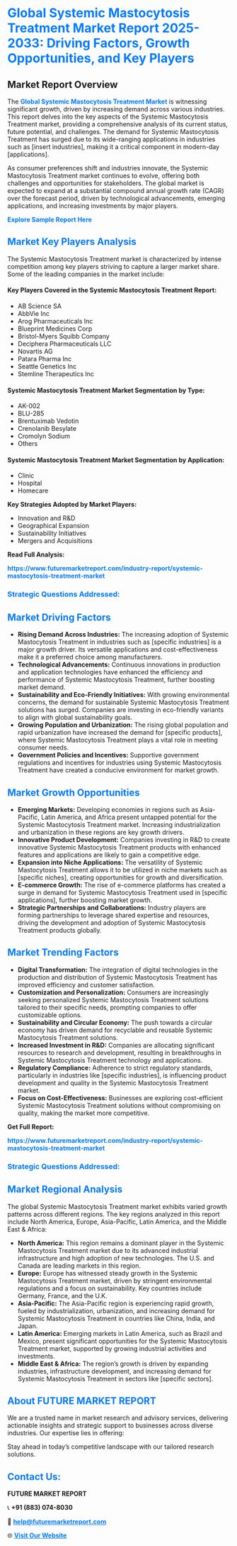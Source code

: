 <h1 style="color: #007BFF;">Global Systemic Mastocytosis Treatment Market Report 2025-2033: Driving Factors, Growth Opportunities, and Key Players</h1>

<section id="overview">
<h2>Market Report Overview</h2>
<p>The <a href="https://www.futuremarketreport.com/industry-report/systemic-mastocytosis-treatment-market" style="color: #007BFF; text-decoration: none;"><strong>Global Systemic Mastocytosis Treatment Market</strong></a> is witnessing significant growth, driven by increasing demand across various industries. This report delves into the key aspects of the Systemic Mastocytosis Treatment market, providing a comprehensive analysis of its current status, future potential, and challenges. The demand for Systemic Mastocytosis Treatment has surged due to its wide-ranging applications in industries such as [insert industries], making it a critical component in modern-day [applications].</p>
<p>As consumer preferences shift and industries innovate, the Systemic Mastocytosis Treatment market continues to evolve, offering both challenges and opportunities for stakeholders. The global market is expected to expand at a substantial compound annual growth rate (CAGR) over the forecast period, driven by technological advancements, emerging applications, and increasing investments by major players.</p>
</section>

<section id="overview">
<p><a href="https://www.futuremarketreport.com/request-sample/reportId=54556" style="color: #007BFF; text-decoration: none;"><strong>Explore Sample Report Here</strong></a></p>
</section>

<section id="key-players">
<h2 style="color: #007BFF;">Market Key Players Analysis</h2>
<p>The Systemic Mastocytosis Treatment market is characterized by intense competition among key players striving to capture a larger market share. Some of the leading companies in the market include:</p>
<h4>Key Players Covered in the Systemic Mastocytosis Treatment Report:</h4>
<ul><li>AB Science SA</li><li>AbbVie Inc</li><li>Arog Pharmaceuticals Inc</li><li>Blueprint Medicines Corp</li><li>Bristol-Myers Squibb Company</li><li>Deciphera Pharmaceuticals LLC</li><li>Novartis AG</li><li>Patara Pharma Inc</li><li>Seattle Genetics Inc</li><li>Stemline Therapeutics Inc</li></ul>
<h4>Systemic Mastocytosis Treatment Market Segmentation by Type:</h4>
<ul><li>AK-002</li><li>BLU-285</li><li>Brentuximab Vedotin</li><li>Crenolanib Besylate</li><li>Cromolyn Sodium</li><li>Others</li></ul>

<h4>Systemic Mastocytosis Treatment Market Segmentation by Application:</h4>
<ul><li>Clinic</li><li>Hospital</li><li>Homecare</li></ul>
<p><strong>Key Strategies Adopted by Market Players:</strong></p>
<ul>
<li>Innovation and R&D</li>
<li>Geographical Expansion</li>
<li>Sustainability Initiatives</li>
<li>Mergers and Acquisitions</li>
</ul>
</section>

<section>
<p><strong>Read Full Analysis: </strong></p><a href="https://www.futuremarketreport.com/industry-report/systemic-mastocytosis-treatment-market" style="color: #007BFF; text-decoration: none;"><strong>https://www.futuremarketreport.com/industry-report/systemic-mastocytosis-treatment-market</strong></a>
<h3 style="color: #007BFF;">Strategic Questions Addressed:</h3>
</section>

<section id="driving-factors">
<h2 style="color: #007BFF;">Market Driving Factors</h2>
<ul>
<li><strong>Rising Demand Across Industries:</strong> The increasing adoption of Systemic Mastocytosis Treatment in industries such as [specific industries] is a major growth driver. Its versatile applications and cost-effectiveness make it a preferred choice among manufacturers.</li>
<li><strong>Technological Advancements:</strong> Continuous innovations in production and application technologies have enhanced the efficiency and performance of Systemic Mastocytosis Treatment, further boosting market demand.</li>
<li><strong>Sustainability and Eco-Friendly Initiatives:</strong> With growing environmental concerns, the demand for sustainable Systemic Mastocytosis Treatment solutions has surged. Companies are investing in eco-friendly variants to align with global sustainability goals.</li>
<li><strong>Growing Population and Urbanization:</strong> The rising global population and rapid urbanization have increased the demand for [specific products], where Systemic Mastocytosis Treatment plays a vital role in meeting consumer needs.</li>
<li><strong>Government Policies and Incentives:</strong> Supportive government regulations and incentives for industries using Systemic Mastocytosis Treatment have created a conducive environment for market growth.</li>
</ul>
</section>

<section id="growth-opportunities">
<h2 style="color: #007BFF;">Market Growth Opportunities</h2>
<ul>
<li><strong>Emerging Markets:</strong> Developing economies in regions such as Asia-Pacific, Latin America, and Africa present untapped potential for the Systemic Mastocytosis Treatment market. Increasing industrialization and urbanization in these regions are key growth drivers.</li>
<li><strong>Innovative Product Development:</strong> Companies investing in R&D to create innovative Systemic Mastocytosis Treatment products with enhanced features and applications are likely to gain a competitive edge.</li>
<li><strong>Expansion into Niche Applications:</strong> The versatility of Systemic Mastocytosis Treatment allows it to be utilized in niche markets such as [specific niches], creating opportunities for growth and diversification.</li>
<li><strong>E-commerce Growth:</strong> The rise of e-commerce platforms has created a surge in demand for Systemic Mastocytosis Treatment used in [specific applications], further boosting market growth.</li>
<li><strong>Strategic Partnerships and Collaborations:</strong> Industry players are forming partnerships to leverage shared expertise and resources, driving the development and adoption of Systemic Mastocytosis Treatment products globally.</li>
</ul>
</section>

<section id="trending-factors">
<h2 style="color: #007BFF;">Market Trending Factors</h2>
<ul>
<li><strong>Digital Transformation:</strong> The integration of digital technologies in the production and distribution of Systemic Mastocytosis Treatment has improved efficiency and customer satisfaction.</li>
<li><strong>Customization and Personalization:</strong> Consumers are increasingly seeking personalized Systemic Mastocytosis Treatment solutions tailored to their specific needs, prompting companies to offer customizable options.</li>
<li><strong>Sustainability and Circular Economy:</strong> The push towards a circular economy has driven demand for recyclable and reusable Systemic Mastocytosis Treatment solutions.</li>
<li><strong>Increased Investment in R&D:</strong> Companies are allocating significant resources to research and development, resulting in breakthroughs in Systemic Mastocytosis Treatment technology and applications.</li>
<li><strong>Regulatory Compliance:</strong> Adherence to strict regulatory standards, particularly in industries like [specific industries], is influencing product development and quality in the Systemic Mastocytosis Treatment market.</li>
<li><strong>Focus on Cost-Effectiveness:</strong> Businesses are exploring cost-efficient Systemic Mastocytosis Treatment solutions without compromising on quality, making the market more competitive.</li>
</ul>
</section>

<section>
<p><strong>Get Full Report: </strong></p><a href="https://www.futuremarketreport.com/industry-report/systemic-mastocytosis-treatment-market" style="color: #007BFF; text-decoration: none;"><strong>https://www.futuremarketreport.com/industry-report/systemic-mastocytosis-treatment-market</strong></a>
<h3 style="color: #007BFF;">Strategic Questions Addressed:</h3>
</section>


<section id="regional-analysis">
<h2 style="color: #007BFF;">Market Regional Analysis</h2>
<p>The global Systemic Mastocytosis Treatment market exhibits varied growth patterns across different regions. The key regions analyzed in this report include North America, Europe, Asia-Pacific, Latin America, and the Middle East & Africa:</p>
<ul>
<li><strong>North America:</strong> This region remains a dominant player in the Systemic Mastocytosis Treatment market due to its advanced industrial infrastructure and high adoption of new technologies. The U.S. and Canada are leading markets in this region.</li>
<li><strong>Europe:</strong> Europe has witnessed steady growth in the Systemic Mastocytosis Treatment market, driven by stringent environmental regulations and a focus on sustainability. Key countries include Germany, France, and the U.K.</li>
<li><strong>Asia-Pacific:</strong> The Asia-Pacific region is experiencing rapid growth, fueled by industrialization, urbanization, and increasing demand for Systemic Mastocytosis Treatment in countries like China, India, and Japan.</li>
<li><strong>Latin America:</strong> Emerging markets in Latin America, such as Brazil and Mexico, present significant opportunities for the Systemic Mastocytosis Treatment market, supported by growing industrial activities and investments.</li>
<li><strong>Middle East & Africa:</strong> The region’s growth is driven by expanding industries, infrastructure development, and increasing demand for Systemic Mastocytosis Treatment in sectors like [specific sectors].</li>
</ul>
</section>

<footer>
<h2 style="color: #007BFF;">About FUTURE MARKET REPORT</h2>
<p>We are a trusted name in market research and advisory services, delivering actionable insights and strategic support to businesses across diverse industries. Our expertise lies in offering:</p>

<p>Stay ahead in today’s competitive landscape with our tailored research solutions.</p>

<h2 style="color: #007BFF;">Contact Us:</h2>
<p><strong>FUTURE MARKET REPORT</strong></p>
<p>📞 <strong>+91 (883) 074-8030</strong></p>
<p>📧 <strong><a href="mailto:help@futuremarketreport.com" style="color: #007BFF;">help@futuremarketreport.com</a></strong></p>
<p>🌐 <strong><a href="https://www.futuremarketreport.com/" style="color: #007BFF;">Visit Our Website</a></strong></p>
</footer>